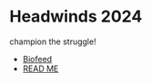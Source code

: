 # Headwinds 2024

champion the struggle!

- [Biofeed](https://www.behance.net/gallery/128634145/Biofeed)
- [READ ME](https://www.tiktok.com/@soph.workbaby/video/7403305628057259280)
